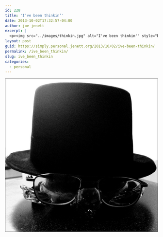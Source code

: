 ```yaml
---
id: 228
title: 'I’ve been thinkin’'
date: 2013-10-02T17:32:57-04:00
author: joe jenett
excerpt: |
  <p><img src="../images/thinkin.jpg" alt="I've been thinkin'" style="border:none;"></p>
layout: post
guid: https://simply.personal.jenett.org/2013/10/02/ive-been-thinkin/
permalink: /ive_been_thinkin/
slug: ive_been_thinkin
categories:
  - personal
---
```

<img src="../images/thinkin.jpg" alt="I've been thinkin'" style="border:none;">